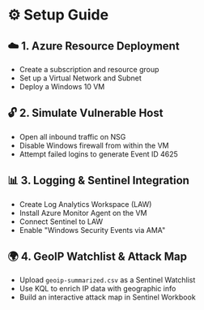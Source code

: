 # ⚙️ Setup Guide

## ☁️ 1. Azure Resource Deployment
- Create a subscription and resource group
- Set up a Virtual Network and Subnet
- Deploy a Windows 10 VM

## 🔓 2. Simulate Vulnerable Host
- Open all inbound traffic on NSG
- Disable Windows firewall from within the VM
- Attempt failed logins to generate Event ID 4625

## 📊 3. Logging & Sentinel Integration
- Create Log Analytics Workspace (LAW)
- Install Azure Monitor Agent on the VM
- Connect Sentinel to LAW
- Enable "Windows Security Events via AMA"

## 🌍 4. GeoIP Watchlist & Attack Map
- Upload `geoip-summarized.csv` as a Sentinel Watchlist
- Use KQL to enrich IP data with geographic info
- Build an interactive attack map in Sentinel Workbook
